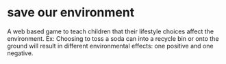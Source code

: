 # save our environment
A web based game to teach children that their lifestyle choices affect the environment.
Ex: Choosing to toss a soda can into a recycle bin or onto the ground will result in different environmental effects: one positive and one negative.
